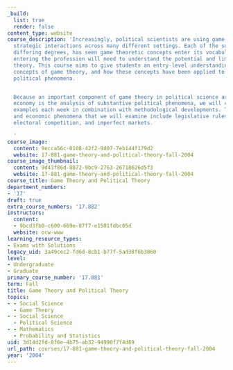 ```yaml
---
_build:
  list: true
  render: false
content_type: website
course_description: 'Increasingly, political scientists are using game theory to analyze
  strategic interactions across many different settings. Each of the sub-fields, to
  differing degrees, has seen game theoretic concepts enter its vocabulary, and students
  entering the profession will need to understand the potential and limits of game
  theory. This course aims to give students an entry-level understanding of the basic
  concepts of game theory, and how these concepts have been applied to the study of
  political phenomena.


  Because an important component of game theory in political science and political
  economy is the analysis of substantive political phenomena, we will cover illustrative
  examples each week in combination with methodological developments. The political
  and economic phenomena that we will examine include legislative rules, nuclear deterrence,
  electoral competition, and imperfect markets.

  '
course_image:
  content: 9ecca56c-0108-42f2-9d07-7eb144f179d2
  website: 17-881-game-theory-and-political-theory-fall-2004
course_image_thumbnail:
  content: 9d43f86d-8872-9bc9-2763-26718626d5f3
  website: 17-881-game-theory-and-political-theory-fall-2004
course_title: Game Theory and Political Theory
department_numbers:
- '17'
draft: true
extra_course_numbers: '17.882'
instructors:
  content:
  - 9bcd3fb0-c600-669e-87f7-e1501fdbc05d
  website: ocw-www
learning_resource_types:
- Exams with Solutions
legacy_uid: 3a49cec2-fd6d-8cb1-b77f-5ad38f6b3860
level:
- Undergraduate
- Graduate
primary_course_number: '17.881'
term: Fall
title: Game Theory and Political Theory
topics:
- - Social Science
  - Game Theory
- - Social Science
  - Political Science
- - Mathematics
  - Probability and Statistics
uid: 3d14d2fd-8f6e-4b75-ab32-94990f7f4d69
url_path: courses/17-881-game-theory-and-political-theory-fall-2004
year: '2004'
---
```

